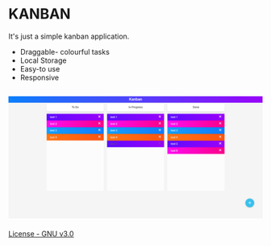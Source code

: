 # KANBAN

It's just a simple kanban application.

 - Draggable- colourful tasks
 - Local Storage
 - Easy-to use
 - Responsive

![alt text](https://raw.githubusercontent.com/tezh404/kanban/main/gCQcF3rMUq.png)
---

[License - GNU v3.0](LICENSE.md)
